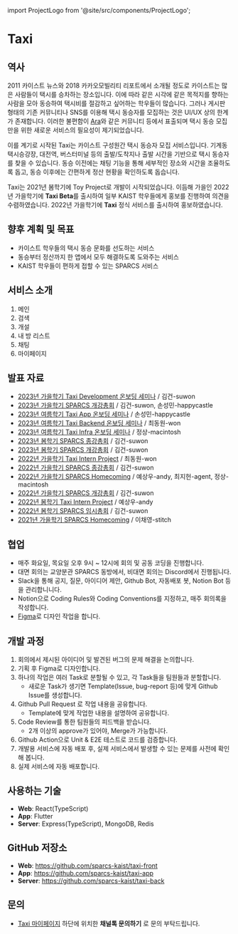 import ProjectLogo from '@site/src/components/ProjectLogo';

# Taxi

<ProjectLogo
    name="Taxi"
    url="https://taxi.sparcs.org"
    catchphrase="사공이 많으면 산에 가도 싸다"
/>

## 역사

2011 카이스트 뉴스와 2018 카카오모빌리티 리포트에서 소개될 정도로 카이스트는 많은 사람들이 택시를 승차하는 장소입니다. 이에 따라 같은 시각에 같은 목적지를 향하는 사람을 모아 동승하여 택시비를 절감하고 싶어하는 학우들이 많습니다. 그러나 게시판 형태의 기존 커뮤니티나 SNS를 이용해 택시 동승자를 모집하는 것은 UI/UX 상의 한계가 존재합니다. 이러한 불편함이 [Ara](./ara.md)와 같은 커뮤니티 등에서 표출되며 택시 동승 모집만을 위한 새로운 서비스의 필요성이 제기되었습니다.

이를 계기로 시작된 Taxi는 카이스트 구성원간 택시 동승자 모집 서비스입니다. 기계동 택시승강장, 대전역, 버스터미널 등의 출발/도착지나 출발 시간을 기반으로 택시 동승자를 찾을 수 있습니다. 동승 이전에는 채팅 기능을 통해 세부적인 장소와 시간을 조율하도록 돕고, 동승 이후에는 간편하게 정산 현황을 확인하도록 돕습니다.

Taxi는 2021년 봄학기에 Toy Project로 개발이 시작되었습니다. 이듬해 가을인 2022년 가을학기에 **Taxi Beta**를 출시하여 일부 KAIST 학우들에게 홍보를 진행하여 의견을 수렴하였습니다. 2022년 가을학기에 **Taxi** 정식 서비스를 출시하여 홍보하였습니다.

## 향후 계획 및 목표

- 카이스트 학우들의 택시 동승 문화를 선도하는 서비스
- 동승부터 정산까지 한 앱에서 모두 해결하도록 도와주는 서비스
- KAIST 학우들이 편하게 접할 수 있는 SPARCS 서비스

## 서비스 소개

1. 메인
2. 검색
3. 개설
4. 내 방 리스트
5. 채팅
6. 마이페이지

## 발표 자료

- [2023년 가을학기 Taxi Development 온보딩 세미나](https://s3.ap-northeast-2.amazonaws.com/sparcs.home/suwon_1694070420688.pdf) / 김건-suwon
- [2023년 가을학기 SPARCS 개강총회](https://s3.ap-northeast-2.amazonaws.com/sparcs.home/suwon_1694070332311.pdf) / 김건-suwon, 손성민-happycastle
- [2023년 여름학기 Taxi App 온보딩 세미나](https://s3.ap-northeast-2.amazonaws.com/sparcs.home/happycastle_1694070237984.pdf) / 손성민-happycastle
- [2023년 여름학기 Taxi Backend 온보딩 세미나](https://s3.ap-northeast-2.amazonaws.com/sparcs.home/won_1694070139397.pdf) / 최동원-won
- [2023년 여름학기 Taxi Infra 온보딩 세미나](https://s3.ap-northeast-2.amazonaws.com/sparcs.home/macintosh_1694070061877.pdf) / 정상-macintosh
- [2023년 봄학기 SPARCS 종강총회](https://s3.ap-northeast-2.amazonaws.com/sparcs.home/suwon_1694069762083.pdf) / 김건-suwon
- [2023년 봄학기 SPARCS 개강총회](https://s3.ap-northeast-2.amazonaws.com/sparcs.home/suwon_1694069587483.pdf) / 김건-suwon
- [2022년 가을학기 Taxi Intern Project](https://s3.ap-northeast-2.amazonaws.com/sparcs.home/won_1682522258809.pptx) / 최동원-won
- [2022년 가을학기 SPARCS 종강총회](https://s3.ap-northeast-2.amazonaws.com/sparcs.home/suwon_1682522169035.pdf) / 김건-suwon
- [2022년 가을학기 SPARCS Homecoming](https://s3.ap-northeast-2.amazonaws.com/sparcs.home/agent%2C+andy%2C+macintosh_1682521983214.pdf) / 예상우-andy, 최지헌-agent, 정상-macintosh
- [2022년 가을학기 SPARCS 개강총회](https://s3.ap-northeast-2.amazonaws.com/sparcs.home/suwon_1682521842595.pdf) / 김건-suwon
- [2022년 봄학기 Taxi Intern Project](https://s3.ap-northeast-2.amazonaws.com/sparcs.home/andy_1659942777418.pptx) / 예상우-andy
- [2022년 봄학기 SPARCS 임시총회](https://s3.ap-northeast-2.amazonaws.com/sparcs.home/suwon_1660753366898.pdf) / 김건-suwon
- [2021년 가을학기 SPARCS Homecoming](https://s3.ap-northeast-2.amazonaws.com/sparcs.home/stitch_1637422019377.pdf) / 이채영-stitch

## 협업

- 매주 화요일, 목요일 오후 9시 ~ 12시에 회의 및 공동 코딩을 진행합니다.
- 대면 회의는 교양분관 SPARCS 동방에서, 비대면 회의는 Discord에서 진행됩니다.
- Slack을 통해 공지, 질문, 아이디어 제안, Github Bot, 자동배포 봇, Notion Bot 등을 관리합니니다.
- Notion으로 Coding Rules와 Coding Conventions를 지정하고, 매주 회의록을 작성합니다.
- [Figma](https://www.figma.com/file/7Y8jsGFupTqruFu636r0Mz/SPARCS-Taxi-Design)로 디자인 작업을 합니다.

## 개발 과정

1. 회의에서 제시된 아이디어 및 발견된 버그의 문제 해결을 논의합니다.
2. 기획 후 Figma로 디자인합니다.
3. 하나의 작업은 여러 Task로 분할될 수 있고, 각 Task들을 팀원들과 분할합니다.
   - 새로운 Task가 생기면 Template(Issue, bug-report 등)에 맞게 Github Issue를 생성합니다.
4. Github Pull Request 로 작업 내용을 공유합니다.
   - Template에 맞게 작업한 내용을 설명하여 공유합니다.
5. Code Review를 통한 팀원들의 피드백을 받습니다.
   - 2개 이상의 approve가 있어야, Merge가 가능합니다.
6. Github Action으로 Unit & E2E 테스트로 코드를 검증합니다.
7. 개발용 서비스에 자동 배포 후, 실제 서비스에서 발생할 수 있는 문제를 사전에 확인해 봅니다.
8. 실제 서비스에 자동 배포합니다.

## 사용하는 기술

- **Web**: React(TypeScript)
- **App**: Flutter
- **Server**: Express(TypeScript), MongoDB, Redis

## GitHub 저장소

- **Web**: https://github.com/sparcs-kaist/taxi-front
- **App**: https://github.com/sparcs-kaist/taxi-app
- **Server**: https://github.com/sparcs-kaist/taxi-back

## 문의

- [Taxi 마이페이지](https://taxi.sparcs.org/mypage) 하단에 위치한 **채널톡 문의하기** 로 문의 부탁드립니다.
